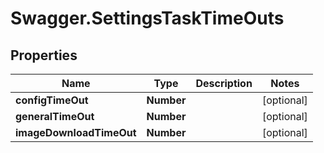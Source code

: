 # Swagger.SettingsTaskTimeOuts

## Properties
Name | Type | Description | Notes
------------ | ------------- | ------------- | -------------
**configTimeOut** | **Number** |  | [optional] 
**generalTimeOut** | **Number** |  | [optional] 
**imageDownloadTimeOut** | **Number** |  | [optional] 


